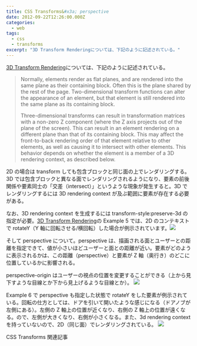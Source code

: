 ```yaml
---
title: CSS Transforms&#x3a; perspective
date: 2012-09-22T12:26:00.000Z
categories:
  - web
tags:
  - css
  - transforms
excerpt: "3D Transform Renderingについては、下記のように記述されている。"
---
```


[3D Transform Rendering](http://www.w3.org/TR/css3-transforms/#transform-3d-rendering)については、下記のように記述されている。

> Normally, elements render as flat planes, and are rendered into the same plane as their containing block. Often this is the plane shared by the rest of the page. Two-dimensional transform functions can alter the appearance of an element, but that element is still rendered into the same plane as its containing block.
>
> Three-dimensional transforms can result in transformation matrices with a non-zero Z component (where the Z axis projects out of the plane of the screen). This can result in an element rendering on a different plane than that of its containing block. This may affect the front-to-back rendering order of that element relative to other elements, as well as causing it to intersect with other elements. This behavior depends on whether the element is a member of a 3D rendering context, as described below.

2D の場合は transform しても包含ブロックと同じ面の上でレンダリングする。3D では包含ブロックと異なる面でレンダリングされるようになり、要素の前後関係や要素同士の「交差（intersect）」というような現象が発生すると。3D でレンダリングするには 3D rendering context が及ぶ範囲に要素が存在する必要がある。

なお、3D rendering context を生成するには transform-style:preserve-3d の指定が必要。[3D Transform Rendering](http://www.w3.org/TR/css3-transforms/#transform-3d-rendering)の Example 5 では、2D のコンテキストで rotateY（Y 軸に回転させる/横回転）した場合が例示されています。![](http://www.w3.org/TR/css3-transforms/examples/simple-3d-example.png)

そして perspective について。perspective は、描画される面とユーザーとの距離を指定できて、値が小さいほどユーザーと面との距離が近い。要素がどのように表示されるかは、この距離（perspective）と要素が Z 軸（奥行き）のどこに位置しているかに影響される。

perspective-origin はユーザーの視点の位置を変更することができる（上から見下すような目線とか下から見上げるような目線とか）。 ![](http://www.w3.org/TR/css3-transforms/perspective_distance.png)

Example 6 で perspective も指定した状態で rotateY をした要素が例示されている。回転の仕方としては、ドアを引いて開いたような感じになる（ドアノブが左側にある）。左側の Z 軸上の位置が近くなり、右側の Z 軸上の位置が遠くなる。ので、左側が大きくなり、右側が小さくなる。また、3d rendering context を持っていないので、2D（同じ面）でレンダリングされている。 ![](http://www.w3.org/TR/css3-transforms/examples/simple-perspective-example.png)

CSS Transforms 関連記事
